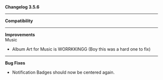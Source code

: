 **Changelog 3.5.6**

----
**Compatibility**


----
**Improvements**
<br>
Music
- Album Art for Music is WORRKKINGG (Boy this was a hard one to fix)

----
**Bug Fixes**
- Notification Badges should now be centered again. 
